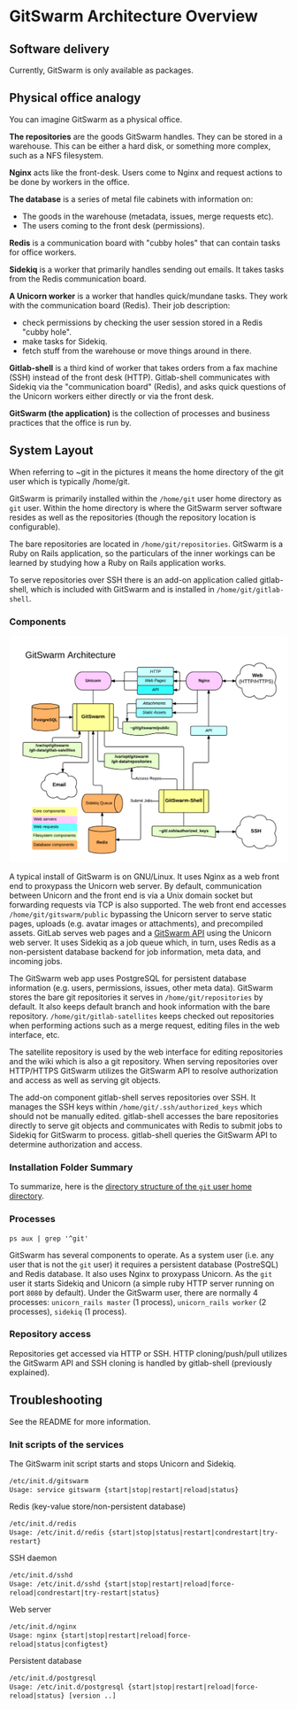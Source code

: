 # GitSwarm Architecture Overview

## Software delivery

Currently, GitSwarm is only available as packages.

## Physical office analogy

You can imagine GitSwarm as a physical office.

**The repositories** are the goods GitSwarm handles. They can be stored in
a warehouse.  This can be either a hard disk, or something more complex,
such as a NFS filesystem.

**Nginx** acts like the front-desk. Users come to Nginx and request
actions to be done by workers in the office.

**The database** is a series of metal file cabinets with information on:
 - The goods in the warehouse (metadata, issues, merge requests etc).
 - The users coming to the front desk (permissions).

**Redis** is a communication board with "cubby holes" that can contain
tasks for office workers.

**Sidekiq** is a worker that primarily handles sending out emails. It takes
tasks from the Redis communication board.

**A Unicorn worker** is a worker that handles quick/mundane tasks. They
work with the communication board (Redis). Their job description:
 - check permissions by checking the user session stored in a Redis "cubby
   hole".
 - make tasks for Sidekiq.
 - fetch stuff from the warehouse or move things around in there.

**Gitlab-shell** is a third kind of worker that takes orders from a fax
machine (SSH) instead of the front desk (HTTP). Gitlab-shell communicates
with Sidekiq via the "communication board" (Redis), and asks quick
questions of the Unicorn workers either directly or via the front desk.

**GitSwarm (the application)** is the collection of processes and business
practices that the office is run by.

## System Layout

When referring to ~git in the pictures it means the home directory of the
git user which is typically /home/git.

GitSwarm is primarily installed within the `/home/git` user home directory
as `git` user. Within the home directory is where the GitSwarm server
software resides as well as the repositories (though the repository
location is configurable).

The bare repositories are located in `/home/git/repositories`. GitSwarm is
a Ruby on Rails application, so the particulars of the inner workings can
be learned by studying how a Ruby on Rails application works.

To serve repositories over SSH there is an add-on application called
gitlab-shell, which is included with GitSwarm and is installed in
`/home/git/gitlab-shell`.

### Components

![GitSwarm Diagram Overview](gitswarm_diagram_overview.png)

A typical install of GitSwarm is on GNU/Linux. It uses Nginx as a web front
end to proxypass the Unicorn web server. By default, communication between
Unicorn and the front end is via a Unix domain socket but forwarding
requests via TCP is also supported. The web front end accesses
`/home/git/gitswarm/public` bypassing the Unicorn server to serve static
pages, uploads (e.g. avatar images or attachments), and precompiled assets.
GitLab serves web pages and a [GitSwarm API](../api/README.md) using the
Unicorn web server. It uses Sidekiq as a job queue which, in turn, uses
Redis as a non-persistent database backend for job information, meta data,
and incoming jobs.


The GitSwarm web app uses PostgreSQL for persistent database information
(e.g. users, permissions, issues, other meta data). GitSwarm stores the
bare git repositories it serves in `/home/git/repositories` by default. It
also keeps default branch and hook information with the bare repository.
`/home/git/gitlab-satellites` keeps checked out repositories when
performing actions such as a merge request, editing files in the web
interface, etc.

The satellite repository is used by the web interface for editing
repositories and the wiki which is also a git repository. When serving
repositories over HTTP/HTTPS GitSwarm utilizes the GitSwarm API to resolve
authorization and access as well as serving git objects.

The add-on component gitlab-shell serves repositories over SSH. It manages
the SSH keys within `/home/git/.ssh/authorized_keys` which should not be
manually edited. gitlab-shell accesses the bare repositories directly to
serve git objects and communicates with Redis to submit jobs to Sidekiq for
GitSwarm to process. gitlab-shell queries the GitSwarm API to determine
authorization and access.

### Installation Folder Summary

To summarize, here is the [directory structure of the `git` user home
directory](../install/structure.md).

### Processes

```
ps aux | grep '^git'
```

GitSwarm has several components to operate. As a system user (i.e. any user
that is not the `git` user) it requires a persistent database
(PostreSQL) and Redis database. It also uses Nginx to proxypass
Unicorn. As the `git` user it starts Sidekiq and Unicorn (a simple ruby
HTTP server running on port `8080` by default). Under the GitSwarm user,
there are normally 4 processes: `unicorn_rails master` (1 process),
`unicorn_rails worker` (2 processes), `sidekiq` (1 process).

### Repository access

Repositories get accessed via HTTP or SSH. HTTP cloning/push/pull utilizes
the GitSwarm API and SSH cloning is handled by gitlab-shell (previously
explained).

## Troubleshooting

See the README for more information.

### Init scripts of the services

The GitSwarm init script starts and stops Unicorn and Sidekiq.

```
/etc/init.d/gitswarm
Usage: service gitswarm {start|stop|restart|reload|status}
```

Redis (key-value store/non-persistent database)

```
/etc/init.d/redis
Usage: /etc/init.d/redis {start|stop|status|restart|condrestart|try-restart}
```

SSH daemon

```
/etc/init.d/sshd
Usage: /etc/init.d/sshd {start|stop|restart|reload|force-reload|condrestart|try-restart|status}
```

Web server

```
/etc/init.d/nginx
Usage: nginx {start|stop|restart|reload|force-reload|status|configtest}
```

Persistent database

```
/etc/init.d/postgresql
Usage: /etc/init.d/postgresql {start|stop|restart|reload|force-reload|status} [version ..]
```
